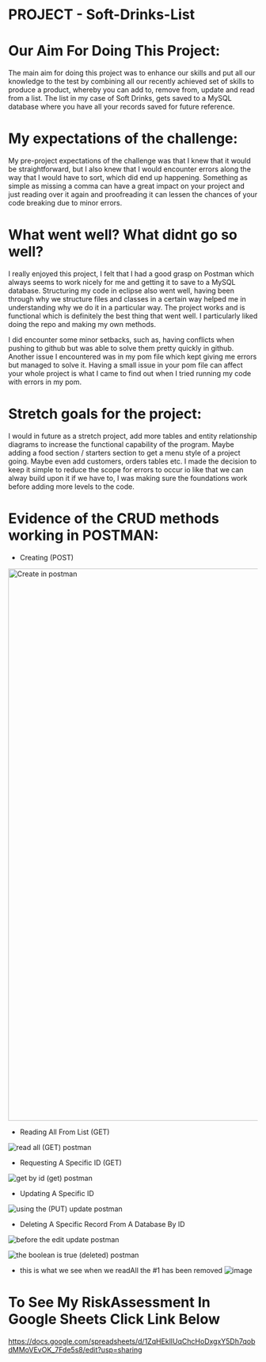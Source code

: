 # PROJECT - Soft-Drinks-List 


# Our Aim For Doing This Project: 
The main aim for doing this project was to enhance our skills and put all our knowledge to the test  by combining all our recently achieved set of skills to produce a product, whereby you can add to, remove from, update and read from a list. The list in my case of Soft Drinks, gets saved to a MySQL database where you have all your records saved for future reference. 



# My expectations of the challenge:

My pre-project expectations of the challenge was that I knew that it would be straightforward, but I also knew that I would encounter errors along the way that I would have to sort, which did end up happening. Something as simple as missing a comma can have a great impact on your project and just reading over it again and proofreading it can lessen the chances of your code breaking due to minor errors. 


# What went well? What didnt go so well?
I really enjoyed this project, I felt that I had a good grasp on Postman which always seems to work nicely for me and getting it to save to a MySQL database. Structuring my code in eclipse also went well, having been through why we structure files and classes in a certain way helped me in understanding why we do it in a particular way. The project works and is functional which is definitely the best thing that went well. I particularly liked doing the repo and making my own methods.

I did encounter some minor setbacks, such as, having conflicts when pushing to github but was able to solve them pretty quickly in github. Another issue I encountered was in my pom file which kept giving me errors but managed to solve it. 
Having a small issue in your pom file can affect your whole project is what I came to find out when I tried running my code with errors in my pom. 


# Stretch goals for the project:
I would in future as a stretch project, add more tables and entity relationship diagrams to increase the functional capability of the program. Maybe adding a food section / starters section to get a menu style of a project going. Maybe even add customers, orders tables etc. I made the decision to keep it simple to reduce the scope for errors to occur io like that we can alway build upon it if we have to, I was making sure the foundations work before adding more levels to the code. 


# Evidence of the CRUD methods working in POSTMAN:

* Creating (POST)

<img width="1113" alt="Create in postman" src="https://user-images.githubusercontent.com/95347753/153588789-de4e93a2-dfde-4428-bb59-b54082a8f8c4.png">


* Reading All From List (GET)

![read all (GET) postman](https://user-images.githubusercontent.com/95347753/153588892-3987a324-8c05-4810-81ce-da2e45211c97.png)

* Requesting A Specific ID (GET)

![get by id (get) postman](https://user-images.githubusercontent.com/95347753/153588988-f570d21f-0c5f-4922-8173-be9c49b15c65.png)


* Updating A Specific ID

![using the (PUT) update postman](https://user-images.githubusercontent.com/95347753/153589039-1dcb61b1-2063-40e2-908b-fbfa2c1d2a7d.png)



* Deleting A Specific Record From A Database By ID

![before the edit update postman](https://user-images.githubusercontent.com/95347753/153589205-d0596897-bb63-4037-9039-ac51d03ba0d6.png)

![the boolean is true (deleted) postman](https://user-images.githubusercontent.com/95347753/153589092-cfb8bf5e-548d-40fa-be98-d0f5356ec666.png)
- this is what we see when we readAll the #1 has been removed
![image](https://user-images.githubusercontent.com/95347753/153589643-181c9462-f702-439f-8266-4e178bc6382a.png)


# To See My RiskAssessment In Google Sheets Click Link Below

https://docs.google.com/spreadsheets/d/1ZqHEklIUqChcHoDxgxY5Dh7qobdMMoVEvOK_7Fde5s8/edit?usp=sharing







